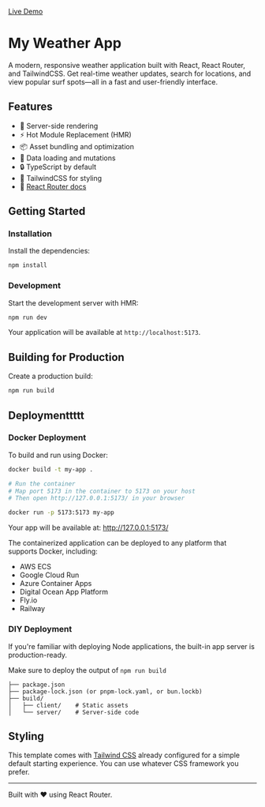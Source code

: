 [Live Demo](https://my-weather-app-silk-ten.vercel.app/)

# My Weather App

A modern, responsive weather application built with React, React Router, and TailwindCSS. Get real-time weather updates, search for locations, and view popular surf spots—all in a fast and user-friendly interface.

## Features

- 🚀 Server-side rendering
- ⚡️ Hot Module Replacement (HMR)
- 📦 Asset bundling and optimization
- 🔄 Data loading and mutations
- 🔒 TypeScript by default
- 🎉 TailwindCSS for styling
- 📖 [React Router docs](https://reactrouter.com/)

## Getting Started

### Installation

Install the dependencies:

```bash
npm install
```

### Development

Start the development server with HMR:

```bash
npm run dev
```

Your application will be available at `http://localhost:5173`.

## Building for Production

Create a production build:

```bash
npm run build
```

## Deploymenttttt

### Docker Deployment

To build and run using Docker:

```bash
docker build -t my-app .

# Run the container
# Map port 5173 in the container to 5173 on your host
# Then open http://127.0.0.1:5173/ in your browser

docker run -p 5173:5173 my-app
```

Your app will be available at: http://127.0.0.1:5173/

The containerized application can be deployed to any platform that supports Docker, including:

- AWS ECS
- Google Cloud Run
- Azure Container Apps
- Digital Ocean App Platform
- Fly.io
- Railway

### DIY Deployment

If you're familiar with deploying Node applications, the built-in app server is production-ready.

Make sure to deploy the output of `npm run build`

```
├── package.json
├── package-lock.json (or pnpm-lock.yaml, or bun.lockb)
├── build/
│   ├── client/    # Static assets
│   └── server/    # Server-side code
```

## Styling

This template comes with [Tailwind CSS](https://tailwindcss.com/) already configured for a simple default starting experience. You can use whatever CSS framework you prefer.

---

Built with ❤️ using React Router.
